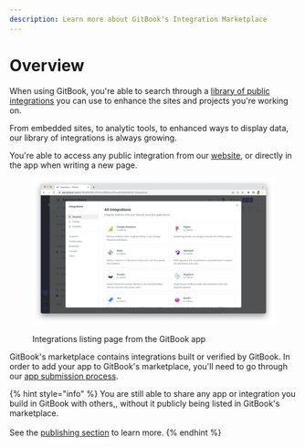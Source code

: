 ```yaml
---
description: Learn more about GitBook's Integration Marketplace
---
```


# Overview

When using GitBook, you're able to search through a [library of public integrations](https://www.gitbook.com/integrations) you can use to enhance the sites and projects you're working on.

From embedded sites, to analytic tools, to enhanced ways to display data, our library of integrations is always growing.&#x20;

You're able to access any public integration from our [website](https://www.gitbook.com/integrations), or directly in the app when writing a new page.

<figure><img src="../.gitbook/assets/Screenshot 2023-05-04 at 13.54.18.png" alt=""><figcaption><p>Integrations listing page from the GitBook app</p></figcaption></figure>

GitBook's marketplace contains integrations built or verified by GitBook. In order to add your app to GitBook's marketplace, you'll need to go through our [app submission process](submit-your-app-for-review.md).

{% hint style="info" %}
You are still able to share any app or integration you build in GitBook with others,, without it publicly being listed in GitBook's marketplace. \
\
See the [publishing section](../getting-started/publishing.md) to learn more.
{% endhint %}

